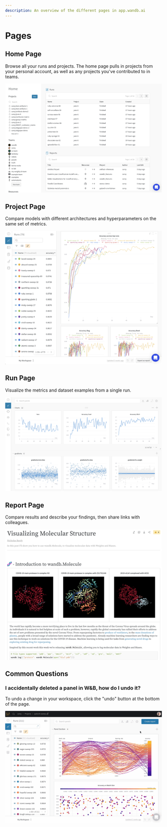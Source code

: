 ```yaml
---
description: An overview of the different pages in app.wandb.ai
---
```


# Pages

## Home Page

Browse all your runs and projects. The home page pulls in projects from your personal account, as well as any projects you've contributed to in teams.

![](../../.gitbook/assets/home-page.png)

## Project Page

Compare models with different architectures and hyperparameters on the same set of metrics.

![](../../.gitbook/assets/project-page.png)

## Run Page

Visualize the metrics and dataset examples from a single run.

![](../../.gitbook/assets/screen-shot-2020-06-08-at-9.00.04-am.png)

## Report Page

Compare results and describe your findings, then share links with colleagues.

![](../../.gitbook/assets/example-report-for-molecules.png)

## Common Questions

### I accidentally deleted a panel in W&B, how do I undo it?

To undo a change in your workspace, click the "undo" button at the bottom of the page.

![](../../.gitbook/assets/demo-how-to-undo-deleting-a-panel.gif)

